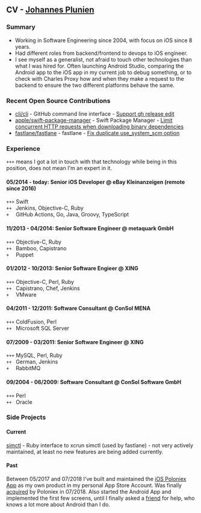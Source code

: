 ## CV - [Johannes Plunien](mailto:johannes@plunien.com)

### Summary

- Working in Software Engineering since 2004, with focus on iOS since 8 years.
- Had different roles from backend/frontend to devops to iOS engineer.
- I see myself as a generalist, not afraid to touch other technologies than what I was hired for. Often launching Android Studio, comparing the Android app to the iOS app in my current job to debug something, or to check with Charles Proxy how and when they make a request to the backend to ensure the two different platforms behave the same.

### Recent Open Source Contributions

* [cli/cli](https://github.com/cli/cli) - GitHub command line interface - [Support gh release edit](https://github.com/cli/cli/pull/5422)
* [apple/swift-package-manager](github.com/apple/swift-package-manager) - Swift Package Manager - [Limit concurrent HTTP requests when downloading binary dependencies](https://github.com/apple/swift-package-manager/pull/4017)
* [fastlane/fastlane](github.com/fastlane/fastlane) - fastlane - [Fix duplicate use_system_scm option](https://github.com/fastlane/fastlane/pull/17957)

### Experience

`+++` means I got a lot in touch with that technology while being in this position, does not mean I'm an expert in it.

#### 05/2014 - today: Senior iOS Developer @ eBay Kleinanzeigen (remote since 2016)
`+++` Swift\
`++ ` Jenkins, Objective-C, Ruby\
`+  ` GitHub Actions, Go, Java, Groovy, TypeScript

#### 11/2013 - 04/2014: Senior Software Engineer @ metaquark GmbH
`+++` Objective-C, Ruby\
`++ ` Bamboo, Capistrano\
`+  ` Puppet

#### 01/2012 - 10/2013: Senior Software Engieer @ XING
`+++` Objective-C, Perl, Ruby\
`++ ` Capistrano, Chef, Jenkins\
`+  ` VMware

#### 04/2011 - 12/2011: Software Consultant @ ConSol MENA
`+++` ColdFusion, Perl\
`++ ` Microsoft SQL Server

#### 07/2009 - 03/2011: Senior Software Engineer @ XING
`+++` MySQL, Perl, Ruby\
`++ ` German, Jenkins\
`+  ` RabbitMQ

#### 09/2004 - 06/2009: Software Consultant @ ConSol Software GmbH
`+++` Perl\
`++ ` Oracle

### Side Projects

#### Current
[simctl](https://github.com/plu/simctl) - Ruby interface to xcrun simctl (used by fastlane) - not very actively maintained, at least no new features are being added currently.

#### Past
Between 05/2017 and 07/2018 I've built and maintained the [iOS Poloniex App](https://apps.apple.com/us/app/poloniex-crypto-exchange/id1234141021) as my own product in my personal App Store Account. Was finally [acquired](https://www.circle.com/blog/announcing-the-official-poloniex-mobile-app) by Poloniex in 07/2018. Also started the Android App and implemented the first few screens, until I finally asked a [friend](https://github.com/CiprianU) for help, who  knows a lot more about Android than I do.
